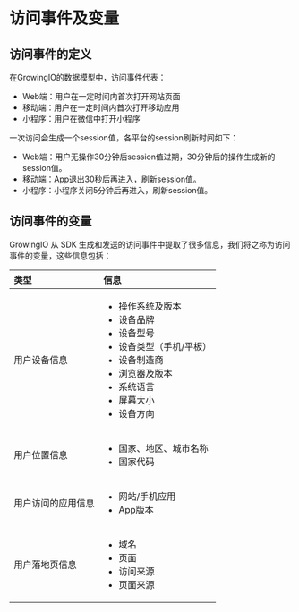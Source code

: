 # 访问事件及变量

## 访问事件的定义

在GrowingIO的数据模型中，访问事件代表：

* Web端：用户在一定时间内首次打开网站页面
* 移动端：用户在一定时间内首次打开移动应用
* 小程序：用户在微信中打开小程序

一次访问会生成一个session值，各平台的session刷新时间如下：

* Web端：用户无操作30分钟后session值过期，30分钟后的操作生成新的session值。
* 移动端：App退出30秒后再进入，刷新session值。
* 小程序：小程序关闭5分钟后再进入，刷新session值。

## 访问事件的变量

GrowingIO 从 SDK 生成和发送的访问事件中提取了很多信息，我们将之称为访问事件的变量，这些信息包括：

<table>
  <thead>
    <tr>
      <th style="text-align:left">&#x7C7B;&#x578B;</th>
      <th style="text-align:left">&#x4FE1;&#x606F;</th>
    </tr>
  </thead>
  <tbody>
    <tr>
      <td style="text-align:left">&#x7528;&#x6237;&#x8BBE;&#x5907;&#x4FE1;&#x606F;</td>
      <td style="text-align:left">
        <ul>
          <li>&#x64CD;&#x4F5C;&#x7CFB;&#x7EDF;&#x53CA;&#x7248;&#x672C;</li>
          <li>&#x8BBE;&#x5907;&#x54C1;&#x724C;</li>
          <li>&#x8BBE;&#x5907;&#x578B;&#x53F7;</li>
          <li>&#x8BBE;&#x5907;&#x7C7B;&#x578B;&#xFF08;&#x624B;&#x673A;/&#x5E73;&#x677F;&#xFF09;</li>
          <li>&#x8BBE;&#x5907;&#x5236;&#x9020;&#x5546;</li>
          <li>&#x6D4F;&#x89C8;&#x5668;&#x53CA;&#x7248;&#x672C;</li>
          <li>&#x7CFB;&#x7EDF;&#x8BED;&#x8A00;</li>
          <li>&#x5C4F;&#x5E55;&#x5927;&#x5C0F;</li>
          <li>&#x8BBE;&#x5907;&#x65B9;&#x5411;</li>
        </ul>
      </td>
    </tr>
    <tr>
      <td style="text-align:left">&#x7528;&#x6237;&#x4F4D;&#x7F6E;&#x4FE1;&#x606F;</td>
      <td style="text-align:left">
        <ul>
          <li>&#x56FD;&#x5BB6;&#x3001;&#x5730;&#x533A;&#x3001;&#x57CE;&#x5E02;&#x540D;&#x79F0;</li>
          <li>&#x56FD;&#x5BB6;&#x4EE3;&#x7801;</li>
        </ul>
      </td>
    </tr>
    <tr>
      <td style="text-align:left">&#x7528;&#x6237;&#x8BBF;&#x95EE;&#x7684;&#x5E94;&#x7528;&#x4FE1;&#x606F;</td>
      <td
      style="text-align:left">
        <ul>
          <li>&#x7F51;&#x7AD9;/&#x624B;&#x673A;&#x5E94;&#x7528;</li>
          <li>App&#x7248;&#x672C;</li>
        </ul>
        </td>
    </tr>
    <tr>
      <td style="text-align:left">&#x7528;&#x6237;&#x843D;&#x5730;&#x9875;&#x4FE1;&#x606F;</td>
      <td style="text-align:left">
        <ul>
          <li>&#x57DF;&#x540D;</li>
          <li>&#x9875;&#x9762;</li>
          <li>&#x8BBF;&#x95EE;&#x6765;&#x6E90;</li>
          <li>&#x9875;&#x9762;&#x6765;&#x6E90;</li>
        </ul>
      </td>
    </tr>
  </tbody>
</table>